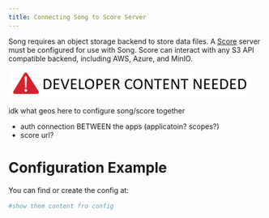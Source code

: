 ```yaml
---
title: Connecting Song to Score Server
---
```


Song requires an object storage backend to store data files. A [Score](/documentation/score/) server must be configured for use with Song. Score can interact with any S3 API compatible backend, including AWS, Azure, and MinIO. 

![DEV_CONTENT](../../assets/developer-content-needed.png 'Dev content needed')

idk what geos here to configure song/score together
- auth connection BETWEEN the apps (applicatoin? scopes?)
- score url?

# Configuration Example 
You can find or create the config at: 

```yaml
#show them content fro config
```